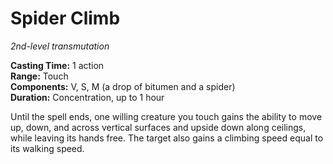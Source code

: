 # Spider Climb 
_2nd-level transmutation_ 

**Casting Time:** 1 action    
**Range:** Touch    
**Components:** V, S, M (a drop of bitumen and a spider)   
**Duration:** Concentration, up to 1 hour 

Until the spell ends, one willing creature you touch gains the ability to move up, down, and across vertical surfaces and upside down along ceilings, while leaving its hands free. The target also gains a climbing speed equal to its walking speed. 
